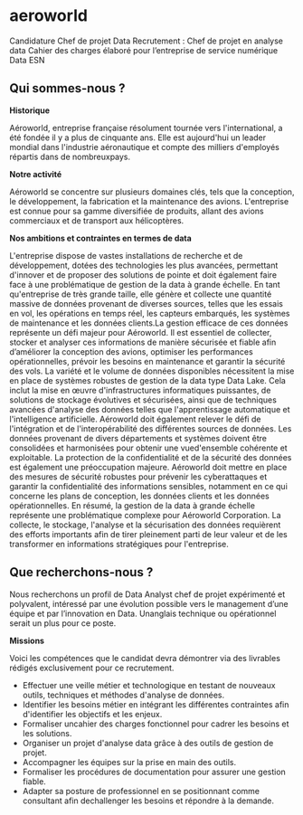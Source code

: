 # aeroworld
Candidature Chef de projet Data
Recrutement : Chef de projet en analyse data 
Cahier des charges élaboré pour l’entreprise de service numérique Data ESN 

## Qui sommes-nous ?

**Historique** 

Aéroworld, entreprise française résolument tournée vers l'international, a été fondée il y a plus de cinquante ans. Elle est aujourd'hui un leader mondial dans l'industrie aéronautique et compte des milliers d'employés répartis dans de nombreuxpays. 

**Notre activité** 

Aéroworld se concentre sur plusieurs domaines clés, tels que la conception, le développement, la fabrication et la maintenance des avions. L'entreprise est connue pour sa gamme diversifiée de produits, allant des avions commerciaux et de transport aux hélicoptères. 

**Nos ambitions et contraintes en termes de data** 

L'entreprise dispose de vastes installations de recherche et de développement, dotées des technologies les plus avancées, permettant d'innover et de proposer des solutions de pointe et doit également faire face à une problématique de gestion de la data à grande échelle. En tant qu'entreprise de très grande taille, elle génère et collecte une quantité massive de données provenant de diverses sources, telles que les essais en vol, les opérations en temps réel, les capteurs embarqués, les systèmes de maintenance et les données clients.La gestion efficace de ces données représente un défi majeur pour Aéroworld. Il est essentiel de collecter, stocker et analyser ces informations de manière sécurisée et fiable afin d’améliorer la conception des avions, optimiser les performances opérationnelles, prévoir les besoins en maintenance et garantir la sécurité des vols. La variété et le volume de données disponibles nécessitent la mise en place de systèmes robustes de gestion de la data type Data Lake. Cela inclut la mise en œuvre d'infrastructures informatiques puissantes, de solutions de stockage évolutives et sécurisées, ainsi que de techniques avancées d'analyse des données telles que l'apprentissage automatique et l'intelligence artificielle. Aéroworld doit également relever le défi de l'intégration et de l'interopérabilité des différentes sources de données. Les données provenant de divers départements et systèmes doivent être consolidées et harmonisées pour obtenir une vued'ensemble cohérente et exploitable. La protection de la confidentialité et de la sécurité des données est également une préoccupation majeure. Aéroworld doit mettre en place des mesures de sécurité robustes pour prévenir les cyberattaques et garantir la confidentialité des informations sensibles, notamment en ce qui concerne les plans de conception, les données clients et les données opérationnelles. En résumé, la gestion de la data à grande échelle représente une problématique complexe pour Aéroworld Corporation. La collecte, le stockage, l'analyse et la sécurisation des données requièrent des efforts importants afin de tirer pleinement parti de leur valeur et de les transformer en informations stratégiques pour l'entreprise.

## Que recherchons-nous ?

Nous recherchons un profil de Data Analyst chef de projet expérimenté et polyvalent, intéressé par une évolution possible vers le management d’une équipe et par l’innovation en Data. Unanglais technique ou opérationnel serait un plus pour ce poste.

**Missions**

Voici les compétences que le candidat devra démontrer via des livrables rédigés exclusivement pour ce recrutement. 
- Effectuer une veille métier et technologique en testant de nouveaux outils, techniques et méthodes d'analyse de données.
- Identifier les besoins métier en intégrant les différentes contraintes afin d'identifier les objectifs et les enjeux.
- Formaliser uncahier des charges fonctionnel pour cadrer les besoins et les solutions.
- Organiser un projet d'analyse data grâce à des outils de gestion de projet.
- Accompagner les équipes sur la prise en main des outils.
- Formaliser les procédures de documentation pour assurer une gestion fiable.
- Adapter sa posture de professionnel en se positionnant comme consultant afin dechallenger les besoins et répondre à la demande.

